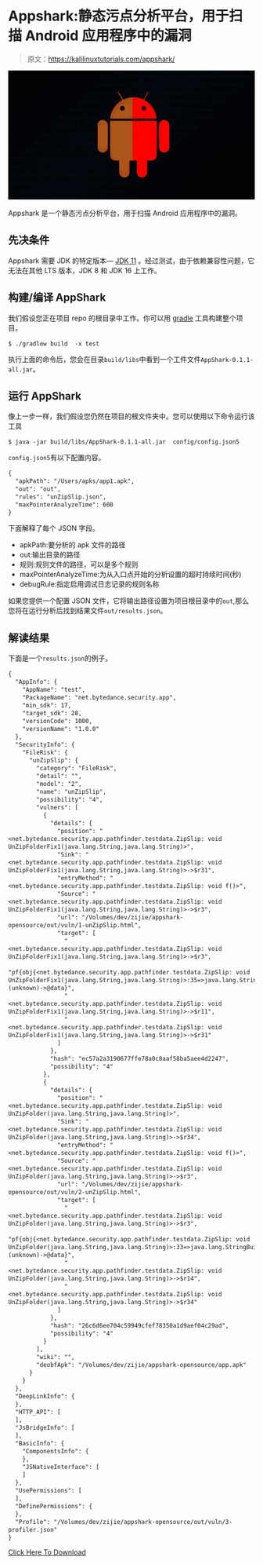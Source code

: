 # Appshark:静态污点分析平台，用于扫描 Android 应用程序中的漏洞

> 原文：<https://kalilinuxtutorials.com/appshark/>

[![](img/0f4bc41e534bf8defb5c3d502971cb88.png)](https://blogger.googleusercontent.com/img/b/R29vZ2xl/AVvXsEgrCbVvedNvAwhuhODyKpF-o88mn_SHiD5IByvqzgMrSIxxxmOp2gJBut2DqNI4sD1dLYjYXdg-__Ka2OsjXIdIS1wOIMY9gTV0Pm4IiixbAYcdrB-TrKrk5l6yxqt8D9QaIALmLgZu4sNLoc5BWRFdb3mtLIfZ1sbKNdz85VKCL3l7w19rv8DvONuS/s728/Appshark.png)

Appshark 是一个静态污点分析平台，用于扫描 Android 应用程序中的漏洞。

## 先决条件

Appshark 需要 JDK 的特定版本— [JDK 11](https://www.oracle.com/java/technologies/javase/jdk11-archive-downloads.html) 。经过测试，由于依赖兼容性问题，它无法在其他 LTS 版本，JDK 8 和 JDK 16 上工作。

## 构建/编译 AppShark

我们假设您正在项目 repo 的根目录中工作。你可以用 [gradle](https://gradle.org/) 工具构建整个项目。

```
$ ./gradlew build  -x test 
```

执行上面的命令后，您会在目录`build/libs`中看到一个工件文件`AppShark-0.1.1-all.jar`。

## 运行 AppShark

像上一步一样，我们假设您仍然在项目的根文件夹中。您可以使用以下命令运行该工具

```
$ java -jar build/libs/AppShark-0.1.1-all.jar  config/config.json5
```

`config.json5`有以下配置内容。

```
{
  "apkPath": "/Users/apks/app1.apk",
  "out": "out",
  "rules": "unZipSlip.json",
  "maxPointerAnalyzeTime": 600
} 
```

下面解释了每个 JSON 字段。

*   apkPath:要分析的 apk 文件的路径
*   out:输出目录的路径
*   规则:规则文件的路径，可以是多个规则
*   maxPointerAnalyzeTime:为从入口点开始的分析设置的超时持续时间(秒)
*   debugRule:指定启用调试日志记录的规则名称

如果您提供一个配置 JSON 文件，它将输出路径设置为项目根目录中的`out`,那么您将在运行分析后找到结果文件`out/results.json`。

## 解读结果

下面是一个`results.json`的例子。

```
{
  "AppInfo": {
    "AppName": "test",
    "PackageName": "net.bytedance.security.app",
    "min_sdk": 17,
    "target_sdk": 28,
    "versionCode": 1000,
    "versionName": "1.0.0"
  },
  "SecurityInfo": {
    "FileRisk": {
      "unZipSlip": {
        "category": "FileRisk",
        "detail": "",
        "model": "2",
        "name": "unZipSlip",
        "possibility": "4",
        "vulners": [
          {
            "details": {
              "position": "<net.bytedance.security.app.pathfinder.testdata.ZipSlip: void UnZipFolderFix1(java.lang.String,java.lang.String)>",
              "Sink": "<net.bytedance.security.app.pathfinder.testdata.ZipSlip: void UnZipFolderFix1(java.lang.String,java.lang.String)>->$r31",
              "entryMethod": "<net.bytedance.security.app.pathfinder.testdata.ZipSlip: void f()>",
              "Source": "<net.bytedance.security.app.pathfinder.testdata.ZipSlip: void UnZipFolderFix1(java.lang.String,java.lang.String)>->$r3",
              "url": "/Volumes/dev/zijie/appshark-opensource/out/vuln/1-unZipSlip.html",
              "target": [
                "<net.bytedance.security.app.pathfinder.testdata.ZipSlip: void UnZipFolderFix1(java.lang.String,java.lang.String)>->$r3",
                "pf{obj{<net.bytedance.security.app.pathfinder.testdata.ZipSlip: void UnZipFolderFix1(java.lang.String,java.lang.String)>:35=>java.lang.StringBuilder}(unknown)->@data}",
                "<net.bytedance.security.app.pathfinder.testdata.ZipSlip: void UnZipFolderFix1(java.lang.String,java.lang.String)>->$r11",
                "<net.bytedance.security.app.pathfinder.testdata.ZipSlip: void UnZipFolderFix1(java.lang.String,java.lang.String)>->$r31"
              ]
            },
            "hash": "ec57a2a3190677ffe78a0c8aaf58ba5aee4d2247",
            "possibility": "4"
          },
          {
            "details": {
              "position": "<net.bytedance.security.app.pathfinder.testdata.ZipSlip: void UnZipFolder(java.lang.String,java.lang.String)>",
              "Sink": "<net.bytedance.security.app.pathfinder.testdata.ZipSlip: void UnZipFolder(java.lang.String,java.lang.String)>->$r34",
              "entryMethod": "<net.bytedance.security.app.pathfinder.testdata.ZipSlip: void f()>",
              "Source": "<net.bytedance.security.app.pathfinder.testdata.ZipSlip: void UnZipFolder(java.lang.String,java.lang.String)>->$r3",
              "url": "/Volumes/dev/zijie/appshark-opensource/out/vuln/2-unZipSlip.html",
              "target": [
                "<net.bytedance.security.app.pathfinder.testdata.ZipSlip: void UnZipFolder(java.lang.String,java.lang.String)>->$r3",
                "pf{obj{<net.bytedance.security.app.pathfinder.testdata.ZipSlip: void UnZipFolder(java.lang.String,java.lang.String)>:33=>java.lang.StringBuilder}(unknown)->@data}",
                "<net.bytedance.security.app.pathfinder.testdata.ZipSlip: void UnZipFolder(java.lang.String,java.lang.String)>->$r14",
                "<net.bytedance.security.app.pathfinder.testdata.ZipSlip: void UnZipFolder(java.lang.String,java.lang.String)>->$r34"
              ]
            },
            "hash": "26c6d6ee704c59949cfef78350a1d9aef04c29ad",
            "possibility": "4"
          }
        ],
        "wiki": "",
        "deobfApk": "/Volumes/dev/zijie/appshark-opensource/app.apk"
      }
    }
  },
  "DeepLinkInfo": {
  },
  "HTTP_API": [
  ],
  "JsBridgeInfo": [
  ],
  "BasicInfo": {
    "ComponentsInfo": {
    },
    "JSNativeInterface": [
    ]
  },
  "UsePermissions": [
  ],
  "DefinePermissions": {
  },
  "Profile": "/Volumes/dev/zijie/appshark-opensource/out/vuln/3-profiler.json"
}

```

[Click Here To Download](https://github.com/bytedance/appshark)